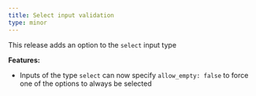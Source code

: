 ```yaml
---
title: Select input validation
type: minor
---
```

This release adds an option to the `select` input type

**Features:**

* Inputs of the type `select` can now specify `allow_empty: false` to force one of the options to always be selected
